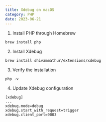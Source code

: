 ```yaml
---
title: Xdebug on macOS
category: PHP
date: 2023-06-21
---
```


1. Install PHP through Homebrew

```shell
brew install php
```

2. Install Xdebug

```shell
brew install shivammathur/extensions/xdebug
```

3. Verify the installation

```shell
php -v
```

4. Update Xdebug configuration

```shell
[xdebug]
...
xdebug.mode=debug
xdebug.start_with_request=trigger
xdebug.client_port=9003
```
